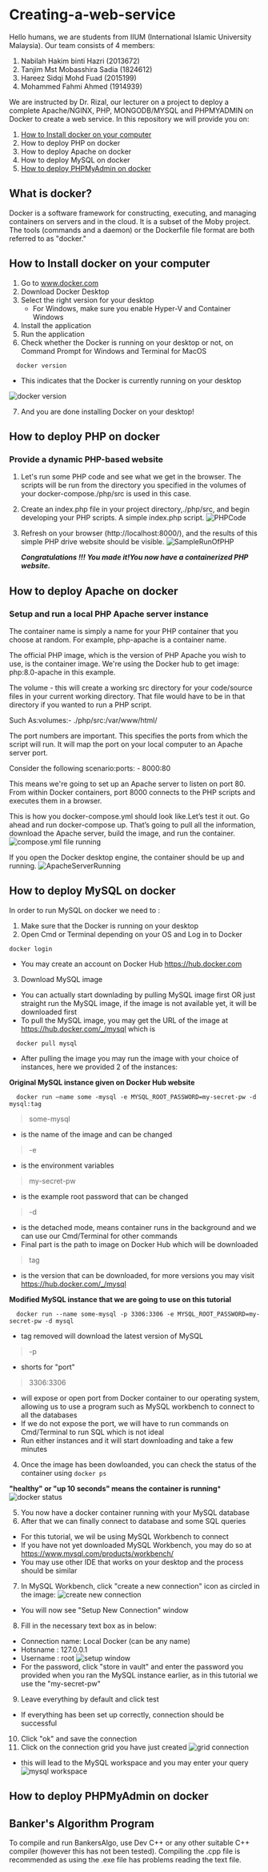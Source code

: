 # Creating-a-web-service
Hello humans, we are students from IIUM (International Islamic University Malaysia). Our team consists of 4 members:
1) Nabilah Hakim binti Hazri (2013672)
2) Tanjim Mst Mobasshira Sadia (1824612)
3) Hareez Sidqi Mohd Fuad (2015199)
4) Mohammed Fahmi Ahmed (1914939)

We are instructed by Dr. Rizal, our lecturer on a project to deploy a complete Apache/NGINX, PHP, MONGODB/MYSQL and PHPMYADMIN on Docker to create a web service.  In this repository we will provide you on:
1. [How to Install docker on your computer](#How-to-Install-docker-on-your-computer)
2. How to deploy PHP on docker
3. How to deploy Apache on docker
4. How to deploy MySQL on docker
5. [How to deploy PHPMyAdmin on docker](#How-to-deploy-PHPMyAdmin-on-docker)

## What is docker?
Docker is a software framework for constructing, executing, and managing containers on servers and in the cloud. It is a subset of the Moby project. The tools (commands and a daemon) or the Dockerfile file format are both referred to as "docker."

## How to Install docker on your computer 

1. Go to www.docker.com
2. Download Docker Desktop
3. Select the right version for your desktop
    - For Windows, make sure you enable Hyper-V and Container Windows
4. Install the application
5. Run the application
6. Check whether the Docker is running on your desktop or not, on Command Prompt for Windows and Terminal for MacOS
```
  docker version
```
- This indicates that the Docker is currently running on your desktop
    
![docker version](https://user-images.githubusercontent.com/83501001/174430912-cd24d7f5-bd89-422f-8238-c384ea05ea87.png)
    
7. And you are done installing Docker on your desktop!
    
## How to deploy PHP on docker
### Provide a dynamic PHP-based website
1. Let's run some PHP code and see what we get in the browser. The scripts will be run from the directory you specified in the volumes of your docker-compose./php/src is used in this case.

2.  Create an index.php file in your project directory,./php/src, and begin developing your PHP scripts. A simple index.php script.
 ![PHPCode](/Images/PHP_Code.png)
 
3. Refresh on your browser (http://localhost:8000/), and the results of this simple PHP drive website should be visible.
   ![SampleRunOfPHP](/Images/SampleRun.png)
   
   ***Congratulations !!! You made it!You now have a containerized PHP website.***

## How to deploy Apache on docker

  ### Setup and run a local PHP Apache server instance
The container name is simply a name for your PHP container that you choose at random.
For example, php-apache is a container name.


The official PHP image, which is the version of PHP Apache you wish to use, is the container image. We're using the Docker hub to get image: php:8.0-apache in this example.


The volume - this will create a working src directory for your code/source files in your current working directory. That file would have to be in that directory if you wanted to run a PHP script.
         
Such As:volumes:- ./php/src:/var/www/html/
                          
The port numbers are important. This specifies the ports from which the script will run. It will map the port  on your local computer to an Apache server port.
        
Consider the following scenario:ports: - 8000:80
        
This means we're going to set up an Apache server to listen on port 80. From within Docker containers, port 8000 connects to the PHP scripts and executes them in a browser.

  
This is how you docker-compose.yml should look like.Let’s test it out. Go ahead and run docker-compose up. That’s going to pull all the information, download the Apache server, build the image, and run the container.
![compose.yml file running](/Images/ymlCode.png)


If you open the Docker desktop engine, the container should be up and running.
![ApacheServerRunning](/Images/ApacheRunning.png)
        
        
         
         
    
## How to deploy MySQL on docker
In order to run MySQL on docker we need to :
    
1. Make sure that the Docker is running on your desktop
2. Open Cmd or Terminal depending on your OS and Log in to Docker
```
docker login
```
- You may create an account on Docker Hub https://hub.docker.com

3. Download MySQL image
- You can actually start downlading by pulling MySQL image first OR just straight run the MySQL image, if the image is not available yet, it will be downloaded first
- To pull the MySQL image, you may get the URL of the image at https://hub.docker.com/_/mysql which is 
```
  docker pull mysql
```
- After pulling the image you may run the image with your choice of instances, here we provided 2 of the instances: 

**Original MySQL instance given on Docker Hub website**
```
  docker run –name some -mysql -e MYSQL_ROOT_PASSWORD=my-secret-pw -d mysql:tag
```
>some-mysql 
- is the name of the image and can be changed
>-e
- is the environment variables
>my-secret-pw
- is the example root password that can be changed  
> -d
- is the detached mode, means container runs in the background and we can use our Cmd/Terminal for other commands
- Final part is the path to image on Docker Hub which will be downloaded 
> tag
- is the version that can be downloaded, for more versions you may visit https://hub.docker.com/_/mysql

**Modified MySQL instance that we are going to use on this tutorial**
```
  docker run --name some-mysql -p 3306:3306 -e MYSQL_ROOT_PASSWORD=my-secret-pw -d mysql
```
- tag removed will download the latest version of MySQL
> -p
- shorts for "port"
> 3306:3306
- will expose or open port from Docker container to our operating system, allowing us to use a program such as MySQL workbench to connect to all the databases
- If we do not expose the port, we will have to run commands on Cmd/Terminal to run SQL which is not ideal
- Run either instances and it will start downloading and take a few minutes
4. Once the image has been dowloanded, you can check the status of the container using ```docker ps ```

**"healthy" or "up 10 seconds" means the container is running***
![docker status](https://user-images.githubusercontent.com/83501001/174443499-ff3290d2-a66b-4e95-84e4-8e5f054c0a89.png)

5. You now have a docker container running with your MySQL database
6. After that we can finally connect to database and some SQL queries
- For this tutorial, we wil be using MySQL Workbench to connect
- If you have not yet downloaded MySQL Workbench, you may do so at https://www.mysql.com/products/workbench/
- You may use other IDE that works on your desktop and the process should be similar
7. In MySQL Workbench, click "create a new connection" icon as circled in the image:
![create new connection](https://user-images.githubusercontent.com/83501001/174443736-059a76fd-bd43-40f0-9ca0-723e0b18eea3.jpg)
- You will now see "Setup New Connection" window
8. Fill in the necessary text box as in below:
- Connection name: Local Docker (can be any name)
- Hotsname : 127.0.0.1
- Username : root
![setup window](https://user-images.githubusercontent.com/83501001/174445049-dab6dde6-dfae-41e4-8daa-d3ccd7532a96.png)
- For the password, click "store in vault" and enter the password you provided when you ran the MySQL instance earlier, as in this tutorial we use the "my-secret-pw"

9. Leave everything by default and click test
- If everything has been set up correctly, connection should be successful
10. Click "ok" and save the connection
11. Click on the connection grid you have just created
![grid connection](https://user-images.githubusercontent.com/83501001/174445247-46b4f023-9050-415e-b22d-b837dbf9cdd3.jpg)
- this will lead to the MySQL workspace and you may enter your query 
![mysql workspace](https://user-images.githubusercontent.com/83501001/174445313-e0240e9a-cdf8-4723-91b6-7b1512accf9e.png)



## How to deploy PHPMyAdmin on docker

## Banker's Algorithm Program
To compile and run BankersAlgo, use Dev C++ or any other suitable C++ compiler (however this has not been tested). Compiling the .cpp file is recommended as using the .exe file has problems reading the text file.
